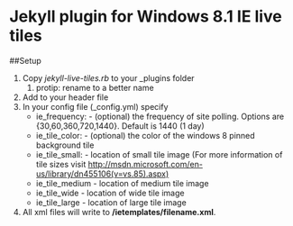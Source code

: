 Jekyll plugin for Windows 8.1 IE live tiles
===============

##Setup

1. Copy *jekyll-live-tiles.rb* to your _plugins folder
    1. protip: rename to a better name
2. Add <code><meta name='msapplication-config' content='/ietemplates/ieconfig.xml' /></code> to your header file
3. In your config file (_config.yml) specify
	- ie_frequency:  - (optional) the frequency of site polling. Options are {30,60,360,720,1440}. Default is 1440 (1 day) 
	- ie_tile_color: - (optional) the color of the windows 8 pinned background tile
	- ie_tile_small: - location of small tile image (For more information of tile sizes visit http://msdn.microsoft.com/en-us/library/dn455106(v=vs.85).aspx)
	- ie_tile_medium - location of medium tile image
	- ie_tile_wide   - location of wide tile image
	- ie_tile_large  - location of large tile image
4. All xml files will write to __/ietemplates/filename.xml__.
